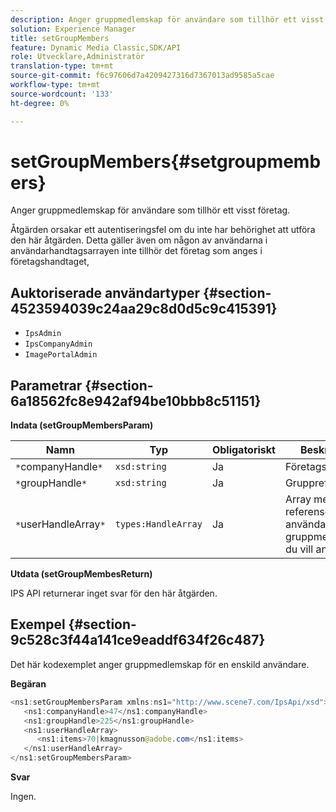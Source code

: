 ```yaml
---
description: Anger gruppmedlemskap för användare som tillhör ett visst företag.
solution: Experience Manager
title: setGroupMembers
feature: Dynamic Media Classic,SDK/API
role: Utvecklare,Administratör
translation-type: tm+mt
source-git-commit: f6c97606d7a4209427316d7367013ad9585a5cae
workflow-type: tm+mt
source-wordcount: '133'
ht-degree: 0%

---
```



# setGroupMembers{#setgroupmembers}

Anger gruppmedlemskap för användare som tillhör ett visst företag.

Åtgärden orsakar ett autentiseringsfel om du inte har behörighet att utföra den här åtgärden. Detta gäller även om någon av användarna i användarhandtagsarrayen inte tillhör det företag som anges i företagshandtaget,

## Auktoriserade användartyper {#section-4523594039c24aa29c8d0d5c9c415391}

* `IpsAdmin`
* `IpsCompanyAdmin`
* `ImagePortalAdmin`

## Parametrar {#section-6a18562fc8e942af94be10bbb8c51151}

**Indata (setGroupMembersParam)**

| Namn | Typ | Obligatoriskt | Beskrivning |
|---|---|---|---|
| `*`companyHandle`*` | `xsd:string` | Ja | Företagshandtag. |
| `*`groupHandle`*` | `xsd:string` | Ja | Gruppreferens. |
| `*`userHandleArray`*` | `types:HandleArray` | Ja | Array med referenser för användare vars gruppmedlemskap du vill ange. |

**Utdata (setGroupMembesReturn)**

IPS API returnerar inget svar för den här åtgärden.

## Exempel {#section-9c528c3f44a141ce9eaddf634f26c487}

Det här kodexemplet anger gruppmedlemskap för en enskild användare.

**Begäran**

```java
<ns1:setGroupMembersParam xmlns:ns1="http://www.scene7.com/IpsApi/xsd">
   <ns1:companyHandle>47</ns1:companyHandle>
   <ns1:groupHandle>225</ns1:groupHandle>
   <ns1:userHandleArray>
      <ns1:items>70|kmagnusson@adobe.com</ns1:items>
   </ns1:userHandleArray>
</ns1:setGroupMembersParam>
```

**Svar**

Ingen.
